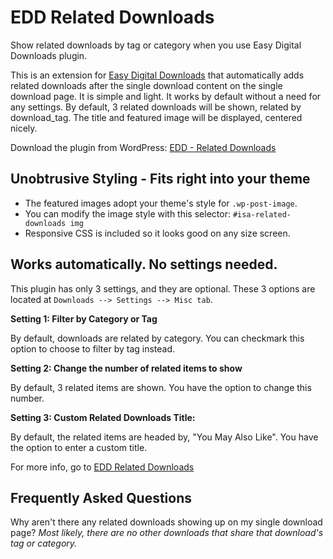 EDD Related Downloads
=====================

Show related downloads by tag or category when you use Easy Digital Downloads plugin.

This is an extension for [Easy Digital Downloads](http://wordpress.org/extend/plugins/easy-digital-downloads/) that automatically adds related downloads after the single download content on the single download page. 
It is simple and light. It works by default without a need for any settings. By default, 3 related downloads will be shown, related by download_tag. The title and featured image will be displayed, centered nicely. 

Download the plugin from WordPress: [EDD - Related Downloads](http://downloads.wordpress.org/plugin/easy-digital-downloads-related-downloads.zip)


Unobtrusive Styling - Fits right into your theme
------------------------------------------------

- The featured images adopt your theme's style for `.wp-post-image`.
- You can modify the image style with this selector: `#isa-related-downloads img `
- Responsive CSS is included so it looks good on any size screen.

Works automatically. No settings needed.
----------------------------------------
This plugin has only 3 settings, and they are optional. These 3 options are located at `Downloads --> Settings --> Misc tab`.

**Setting 1: Filter by Category or Tag**

By default, downloads are related by category. You can checkmark this option to choose to filter by tag instead.

**Setting 2: Change the number of related items to show**

By default, 3 related items are shown. You have the option to change this number.

**Setting 3: Custom Related Downloads Title:**

By default, the related items are headed by, "You May Also Like". You have the option to enter a custom title.

For more info, go to [EDD Related Downloads](http://isabelcastillo.com/edd-related-downloads-plugin/) 


Frequently Asked Questions
--------------------------
Why aren't there any related downloads showing up on my single download page?
*Most likely, there are no other downloads that share that download's tag or category.*
